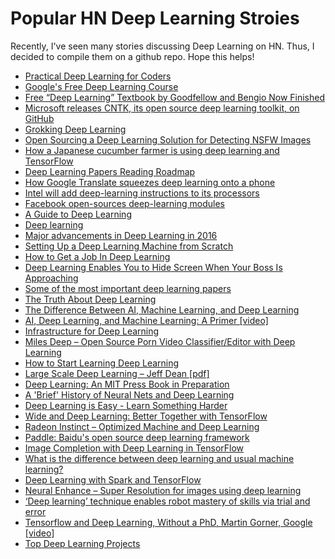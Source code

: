 # Popular HN Deep Learning Stroies

Recently, I've seen many stories discussing Deep Learning on HN. Thus, I decided to compile them on a github repo. Hope this helps!




* [Practical Deep Learning for Coders](http://course.fast.ai/)
* [Google's Free Deep Learning Course](https://www.udacity.com/course/deep-learning--ud730)
* [Free “Deep Learning” Textbook by Goodfellow and Bengio Now Finished](https://www.facebook.com/ia3n.goodfellow/posts/10102223910143043)
* [Microsoft releases CNTK, its open source deep learning toolkit, on GitHub](http://blogs.microsoft.com/next/2016/01/25/microsoft-releases-cntk-its-open-source-deep-learning-toolkit-on-github/#sm.00001b0gg3epr8cnpzx34raokl71p)
* [Grokking Deep Learning](https://iamtrask.github.io/2016/08/17/grokking-deep-learning/)
* [Open Sourcing a Deep Learning Solution for Detecting NSFW Images](https://yahooeng.tumblr.com/post/151148689421/open-sourcing-a-deep-learning-solution-for)
* [How a Japanese cucumber farmer is using deep learning and TensorFlow](https://cloud.google.com/blog/big-data/2016/08/how-a-japanese-cucumber-farmer-is-using-deep-learning-and-tensorflow)
* [Deep Learning Papers Reading Roadmap](https://github.com/songrotek/Deep-Learning-Papers-Reading-Roadmap)
* [How Google Translate squeezes deep learning onto a phone](https://research.googleblog.com/2015/07/how-google-translate-squeezes-deep.html)
* [Intel will add deep-learning instructions to its processors](http://lemire.me/blog/2016/10/14/intel-will-add-deep-learning-instructions-to-its-processors/)
* [Facebook open-sources deep-learning modules](https://research.fb.com/blog/879898285375829/fair-open-sources-deep-l20earning-modules-for-torch/)
* [A Guide to Deep Learning](http://yerevann.com/a-guide-to-deep-learning/)
* [Deep learning](http://neuralnetworksanddeeplearning.com/chap6.html)
* [Major advancements in Deep Learning in 2016](https://tryolabs.com/blog/2016/12/06/major-advancements-deep-learning-2016/)
* [Setting Up a Deep Learning Machine from Scratch](https://github.com/saiprashanths/dl-setup)
* [How to Get a Job In Deep Learning](http://blog.deepgram.com/how-to-get-a-job-in-deep-learning/)
* [Deep Learning Enables You to Hide Screen When Your Boss Is Approaching](http://ahogrammer.com/2016/11/15/deep-learning-enables-you-to-hide-screen-when-your-boss-is-approaching/)
* [Some of the most important deep learning papers](https://adeshpande3.github.io/adeshpande3.github.io/The-9-Deep-Learning-Papers-You-Need-To-Know-About.html)
* [The Truth About Deep Learning](http://blog.claymcleod.io/2016/06/01/The-truth-about-Deep-Learning/)
* [The Difference Between AI, Machine Learning, and Deep Learning](https://blogs.nvidia.com/blog/2016/07/29/whats-difference-artificial-intelligence-machine-learning-deep-learning-ai/)
* [AI, Deep Learning, and Machine Learning: A Primer [video]](http://a16z.com/2016/06/10/ai-deep-learning-machines/)
* [Infrastructure for Deep Learning](https://openai.com/blog/infrastructure-for-deep-learning/)
* [Miles Deep – Open Source Porn Video Classifier/Editor with Deep Learning](https://github.com/ryanjay0/miles-deep)
* [How to Start Learning Deep Learning](http://ofir.io/How-to-Start-Learning-Deep-Learning/)
* [Large Scale Deep Learning – Jeff Dean [pdf]](http://static.googleusercontent.com/media/research.google.com/en/us/people/jeff/CIKM-keynote-Nov2014.pdf)
* [Deep Learning: An MIT Press Book in Preparation](http://www.iangoodfellow.com/dlbook/)
* [A 'Brief' History of Neural Nets and Deep Learning](http://www.andreykurenkov.com/writing/a-brief-history-of-neural-nets-and-deep-learning/)
* [Deep Learning is Easy - Learn Something Harder](http://www.inference.vc/deep-learning-is-easy/)
* [Wide and Deep Learning: Better Together with TensorFlow](https://research.googleblog.com/2016/06/wide-deep-learning-better-together-with.html)
* [Radeon Instinct – Optimized Machine and Deep Learning](http://radeon.com/en-us/instinct/)
* [Paddle: Baidu's open source deep learning framework](https://github.com/PaddlePaddle/Paddle)
* [Image Completion with Deep Learning in TensorFlow](http://bamos.github.io/2016/08/09/deep-completion/)
* [What is the difference between deep learning and usual machine learning?](https://github.com/rasbt/python-machine-learning-book/blob/master/faq/difference-deep-and-normal-learning.md)
* [Deep Learning with Spark and TensorFlow](https://databricks.com/blog/2016/01/25/deep-learning-with-apache-spark-and-tensorflow.html)
* [Neural Enhance – Super Resolution for images using deep learning](https://github.com/alexjc/neural-enhance)
* [‘Deep learning’ technique enables robot mastery of skills via trial and error](http://news.berkeley.edu/2015/05/21/deep-learning-robot-masters-skills-via-trial-and-error/)
* [Tensorflow and Deep Learning, Without a PhD, Martin Gorner, Google [video]](https://www.youtube.com/watch?v=sEciSlAClL8)
* [Top Deep Learning Projects](https://github.com/aymericdamien/TopDeepLearning)
